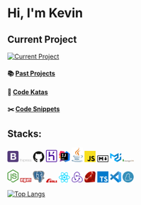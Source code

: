 # Hi, I'm Kevin

## Current Project

[![Current Project](https://github-readme-stats.vercel.app/api/pin/?username=kevinngth&repo=projects-index&theme=dracula)](https://github.com/kevinngth/projects-index)

#### :books: [Past Projects](https://github.com/kevinngth/kevinngth/blob/master/past-projects.md)

#### :sushi: [Code Katas](https://github.com/kevinngth/kevinngth/blob/master/code-katas.md)

#### :scissors: [Code Snippets](https://github.com/kevinngth/snippets)

## Stacks:

<img src="assets/bootstrap.svg" width="25"/> <img src="assets/express.svg" width="25"/> <img src="assets/github-icon.svg" width="25"/> <img src="assets/heroku-icon.svg" width="25"/> <img src="assets/intellij-idea.svg" width="25"/> <img src="assets/java.svg" width="25"/> <img src="assets/javascript.svg" width="25"/> <img src="assets/markdown.svg" width="25"/> <img src="assets/material-ui.svg" width="25"/> <img src="assets/mongodb.svg" width="25"/>

<img src="assets/nodejs-icon.svg" width="25"/> <img src="assets/npm.svg" width="25"/> <img src="assets/postgresql.svg" width="25"/> <img src="assets/rails.svg" width="25"/> <img src="assets/react.svg" width="25"/> <img src="assets/redux.svg" width="25"/> <img src="assets/ruby.svg" width="25"/> <img src="assets/typescript-icon.svg" width="25"/> <img src="assets/visual-studio-code.svg" width="25"/> <img src="assets/yarn.svg" width="25"/>

[![Top Langs](https://github-readme-stats.vercel.app/api/top-langs/?username=kevinngth&layout=compact&langs_count=10&theme=dracula)](https://github.com/kevinngth/github-readme-stats)
